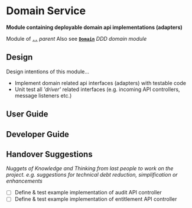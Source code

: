# Domain Service

**Module containing deployable domain api implementations (adapters)**

Module of [**`..`**](../README.md) *parent*
Also see [**`Domain`**](../ddd-domain/README.md) *DDD domain module*


## Design

Design intentions of this module...

* Implement domain related api interfaces (adapters) with testable code
* Unit test all _'driver'_ related interfaces (e.g. incoming API controllers, message listeners etc.)


## User Guide

## Developer Guide

## Handover Suggestions

_Nuggets of Knowledge and Thinking from last people to work on the project._
_e.g. suggestions for technical debt reduction, simplification or enhancements_

* [ ] Define & test example implementation of audit API controller
* [ ] Define & test example implementation of entitlement API controller
